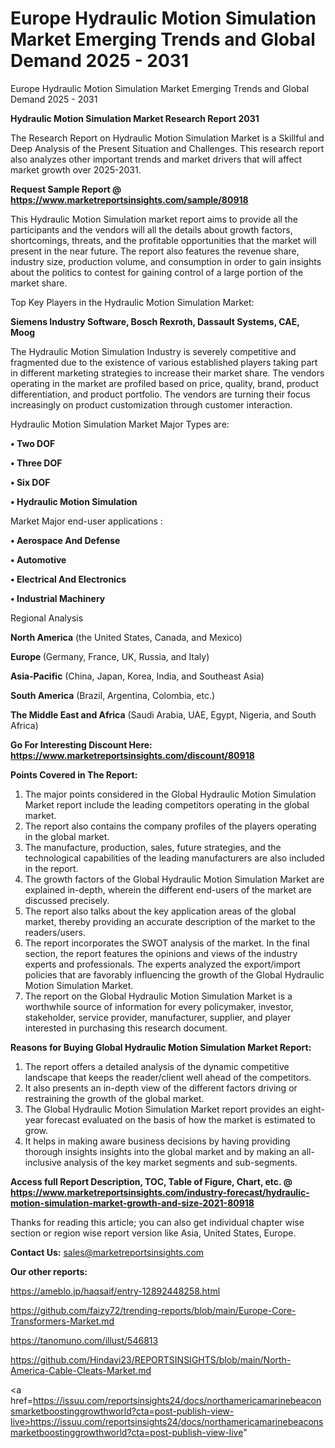 # Europe Hydraulic Motion Simulation Market Emerging Trends and Global Demand 2025 - 2031
Europe Hydraulic Motion Simulation Market Emerging Trends and Global Demand 2025 - 2031

<strong>Hydraulic Motion Simulation Market Research Report 2031</strong>

The Research Report on Hydraulic Motion Simulation Market is a Skillful and Deep Analysis of the Present Situation and Challenges. This research report also analyzes other important trends and market drivers that will affect market growth over 2025-2031.

<strong>Request Sample Report @ <a href=https://www.marketreportsinsights.com/sample/80918>https://www.marketreportsinsights.com/sample/80918</a></strong>

This Hydraulic Motion Simulation market report aims to provide all the participants and the vendors will all the details about growth factors, shortcomings, threats, and the profitable opportunities that the market will present in the near future. The report also features the revenue share, industry size, production volume, and consumption in order to gain insights about the politics to contest for gaining control of a large portion of the market share.

Top Key Players in the Hydraulic Motion Simulation Market:

<strong>Siemens Industry Software, Bosch Rexroth, Dassault Systems, CAE, Moog</strong>

The Hydraulic Motion Simulation Industry is severely competitive and fragmented due to the existence of various established players taking part in different marketing strategies to increase their market share. The vendors operating in the market are profiled based on price, quality, brand, product differentiation, and product portfolio. The vendors are turning their focus increasingly on product customization through customer interaction.

Hydraulic Motion Simulation Market Major Types are:

<strong>• Two DOF

• Three DOF

• Six DOF

• Hydraulic Motion Simulation</strong>

Market Major end-user applications :

<strong>• Aerospace And Defense

• Automotive

• Electrical And Electronics

• Industrial Machinery</strong>

Regional Analysis

</u><strong><b>North America</b></strong> (the United States, Canada, and Mexico)

<strong><b>Europe </b></strong>(Germany, France, UK, Russia, and Italy)

<strong><b>Asia-Pacific</b></strong> (China, Japan, Korea, India, and Southeast Asia)

<strong><b>South America</b></strong> (Brazil, Argentina, Colombia, etc.)

<strong><b>The Middle East and Africa</b></strong> (Saudi Arabia, UAE, Egypt, Nigeria, and South Africa)

<strong>Go For Interesting Discount Here: <a href=https://www.marketreportsinsights.com/discount/80918>https://www.marketreportsinsights.com/discount/80918</a></strong>

<strong>Points Covered in The Report:</strong>
<ol>
  <li>The major points considered in the Global Hydraulic Motion Simulation Market report include the leading competitors operating in the global market.</li>
  <li>The report also contains the company profiles of the players operating in the global market.</li>
  <li>The manufacture, production, sales, future strategies, and the technological capabilities of the leading manufacturers are also included in the report.</li>
  <li>The growth factors of the Global Hydraulic Motion Simulation Market are explained in-depth, wherein the different end-users of the market are discussed precisely.</li>
  <li>The report also talks about the key application areas of the global market, thereby providing an accurate description of the market to the readers/users.</li>
  <li>The report incorporates the SWOT analysis of the market. In the final section, the report features the opinions and views of the industry experts and professionals. The experts analyzed the export/import policies that are favorably influencing the growth of the Global Hydraulic Motion Simulation Market.</li>
  <li>The report on the Global Hydraulic Motion Simulation Market is a worthwhile source of information for every policymaker, investor, stakeholder, service provider, manufacturer, supplier, and player interested in purchasing this research document.</li>
</ol>
<strong>Reasons for Buying Global Hydraulic Motion Simulation Market Report:</strong>

<ol>
  <li>The report offers a detailed analysis of the dynamic competitive landscape that keeps the reader/client well ahead of the competitors.</li>
  <li>It also presents an in-depth view of the different factors driving or restraining the growth of the global market.</li>
  <li>The Global Hydraulic Motion Simulation Market report provides an eight-year forecast evaluated on the basis of how the market is estimated to grow.</li>
  <li>It helps in making aware business decisions by having providing thorough insights insights into the global market and by making an all-inclusive analysis of the key market segments and sub-segments.</li>
</ol>
<strong>Access full Report Description, TOC, Table of Figure, Chart, etc. @ <a href=https://www.marketreportsinsights.com/industry-forecast/hydraulic-motion-simulation-market-growth-and-size-2021-80918>https://www.marketreportsinsights.com/industry-forecast/hydraulic-motion-simulation-market-growth-and-size-2021-80918</a></strong>


Thanks for reading this article; you can also get individual chapter wise section or region wise report version like Asia, United States, Europe.

<strong>Contact Us:</strong>
sales@marketreportsinsights.com

<strong>Our other reports:</strong>

<a href=https://ameblo.jp/haqsaif/entry-12892448258.html>https://ameblo.jp/haqsaif/entry-12892448258.html</a>

<a href=https://github.com/faizy72/trending-reports/blob/main/Europe-Core-Transformers-Market.md>https://github.com/faizy72/trending-reports/blob/main/Europe-Core-Transformers-Market.md</a>

<a href=https://tanomuno.com/illust/546813>https://tanomuno.com/illust/546813</a>

<a href=https://github.com/Hindavi23/REPORTSINSIGHTS/blob/main/North-America-Cable-Cleats-Market.md>https://github.com/Hindavi23/REPORTSINSIGHTS/blob/main/North-America-Cable-Cleats-Market.md</a>

<a href=https://issuu.com/reportsinsights24/docs/northamericamarinebeaconsmarketboostinggrowthworld?cta=post-publish-view-live>https://issuu.com/reportsinsights24/docs/northamericamarinebeaconsmarketboostinggrowthworld?cta=post-publish-view-live</a>"
